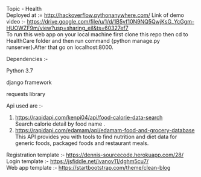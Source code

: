 Topic - Health                                                                                                                                                                                   
Deployed at := http://hackoverflow.pythonanywhere.com/                                                                                                                           Link of demo video :- https://drive.google.com/file/u/1/d/1B5vf10N9NQ5QwjKsG_YcGgm-HUOWZF9m/view?usp=sharing_eil&ts=60327ef7                                                                                                                                                                                                                                                                                                                                                                                                                                  
To run this web app on your local machine first clone this repo then cd to HealthCare folder and then run command {python manage.py runserver}.After that go on localhost:8000.         

Dependencies :-                      

Python 3.7

django framework

requests library

Api used are :-                                                                                                                                                                               
1. https://rapidapi.com/kenpi04/api/food-calorie-data-search                                                                                                                                          
  Search calorie detail by food name .                                                                                                                                                    
2. https://rapidapi.com/edamam/api/edamam-food-and-grocery-database                                                                                                                     
  This API provides you with tools to find nutrition and diet data for generic foods, packaged foods and restaurant meals.                                                                    
  
 Registration template :- https://dennis-sourcecode.herokuapp.com/28/                                                                                                                                
 Login template :- https://jsfiddle.net/ivanov11/dghm5cu7/                                                                                                                               
 Web app template :- https://startbootstrap.com/theme/clean-blog                                                                                                                            
